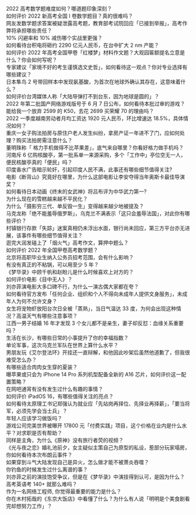 2022 高考数学题难度如何？哪道题印象深刻？  
如何评价 2022 新高考全国 Ⅰ 卷数学题目？真的很难吗？  
网友发数学题求答案被疑泄露高考题，教育部考试院回应「已接到举报」，高考作弊将承担哪些责任？  
10% 闪避率和 10% 减伤哪个实战里更强？  
如何看待台积电将砸约 2290 亿元人民币，在台中扩大 2 nm 产能？  
如何评价 2022 年高考全国甲卷「红楼梦」材料作文题？大观园匾额提名立意是什么？你会如何写呢？  
专家建议「家境不好的考生谨慎选文史哲」，如何看待这一观点？你对专业选择有哪些建议？  
日本隼鸟 2 号带回样本中发现氨基酸，为首次在地球外确认其存在，这意味着什么？  
如何评价台湾媒体人称「大陆导弹打不到台东，因为地球是圆的」？  
2022 年第二批国产网络游戏版号于 6 月 7 日公布，如何看待本批过审的游戏？  
能给我一个放弃 2599 的 K50，去花 2699 买荣耀 70 的理由吗？  
2022 一季度越南劳动者月均工资达 1920 元人民币，环比增速达 18.5%，具体情况如何？  
重庆一女子购法拍房与原住户老人发生纠纷，拿房产证一年进不了门，应如何处理？购买法拍房需注意什么？  
董明珠称「 格力手机做得不比苹果差」，底气来自哪里？你看好格力做手机吗？  
河南斥 6 亿购核酸亭，第一批系单一来源采购，多个「工作中」亭位空无一人，便民核酸亭真的「便民」吗？  
印度香水广告暗示轮奸，引起印度人民不满，此事还有哪些细节值得关注?  
电影《断背山》究竟好在哪里，为什么这部电影让李安夺得当年奥斯卡最佳导演奖？  
如何看待日本动画《终末的女武神》将吕布评为中华武力第一?  
为什么现在的雪糕越来越不平民化？  
为什么「摄影穷三代、单反毁一生」变得越来越少地被提及？  
马克龙称「绝不能羞辱俄罗斯」，乌克兰不满表示「这只会羞辱法国」，对此你有哪些评价？  
村镇银行存款「失踪」迷案真相仍未浮出水面，银行尚未回应，第三方平台亦无进展，该事件有哪些细节值得关注？  
逛完大润发碰上了「烟火气」高考作文，算押中题么？  
如何评价 2022 年全国甲卷高考数学题？  
北京将高职毕业生纳入公务员招考范围，会有什么影响？  
有没有真正的不粘锅，可以用至少 5 年？  
《梦华录》中顾千帆和赵盼儿是什么时候喜欢上对方的？  
如何评价电影《目中无人》？  
刘亦菲演电影大多口碑不行，为什么一演古偶大家都在夸？  
如何看待官方发布「任何企业、组织和个人不得向未成年人提供文身服务」，未成年人为何不允许文身？  
女生将宠物虾放阳台次日全被「蒸熟」，当日气温达 33 度，为何会出现这种情况？高温天气有哪些注意事项？  
江西一男子结婚 16 年才发现 3 个女儿都不是亲生，妻子却反怼：血缘关系重要吗？  
生活在长沙，有哪些日常的小事提升了你的幸福指数？  
单论军事，这次乌克兰军队在世界上算什么水平？  
男朋友玩《艾尔登法环》开挂还一直辩解，和他因此吵架后虽然他道歉了，但我很难受怎么办？  
有哪些适合肉肉女生穿的夏装？  
曝苹果或只会为 iPhone 14 Pro 系列机型配备全新的 A16 芯片，如何评价这一配置策略？  
在网吧通宵有没有发生过什么有趣的事情？  
如何评价 iPadOS 16，有哪些值得关注的亮点？  
如何看待太原理工书记郑强认为就业应「先站岗再择位、先择业再择薪」，「要当将军，必须先学会当士兵」？  
年轻人应该学习做饭吗？  
游戏公司完美世界被曝开 17800 元「付费实践」项目，这个价格在业内是什么水平？对求职是否有帮助？  
同样是主角，为什么《原神》没有旅行者荧的视频？  
《光与夜之恋》婚礼池前夕，女主疑似主策自己为原型的私设，惹部分玩家塌房，你如何看待本次布朗云事件？  
如果穿到斗气大陆发现自己是异火，怎么做才能不被萧炎吞噬？  
你钓鱼的时候发生过什么离谱的事？  
刘亦菲之前的演技饱受争议，但是在《梦华录》中演技得到认可，是因为什么？  
高考英语考 140+ 就那么难吗？  
作为一名网络工程师, 你觉得最重要的能力是什么？  
你在木村拓哉的《东京大饭店》中看懂了什么？为什么有人说「明明是个美食剧看完却想努力工作」？  
